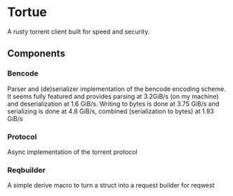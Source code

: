 # Tortue

A rusty torrent client built for speed and security.

## Components

### Bencode

Parser and (de)serializer implementation of the bencode encoding scheme. It seems fully featured and provides parsing at 3.2GiB/s (on my machine) and deserialization at 1.6 GiB/s. Writing to bytes is done at 3.75 GiB/s and serializing is done at 4.8 GiB/s, combined (serialization to bytes) at 1.93 GiB/s

### Protocol

Async implementation of the torrent protocol

### Reqbuilder

A simple derive macro to turn a struct into a request builder for reqwest